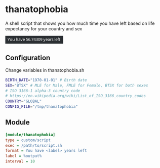 # thanatophobia
A shell script that shows you how much time you have left based on life expectancy for your country and sex

![thanatophobia](images/thanatophobia.png)

## Configuration
Change variables in thanatophobia.sh
```sh
BIRTH_DATE="1970-01-01" # Birth date
SEX="BTSX" # MLE for Male, FMLE for Female, BTSX for both sexes
# ISO 3166-1 alpha-3 country code
# https://en.wikipedia.org/wiki/List_of_ISO_3166_country_codes
COUNTRY="GLOBAL"
CONFIG_FILE="/tmp/thanatophobia"
```

## Module
```ini
[module/thanatophobia]
type = custom/script
exec = /path/to/script.sh
format = You have <label> years left
label = %output%
interval = 10
```
